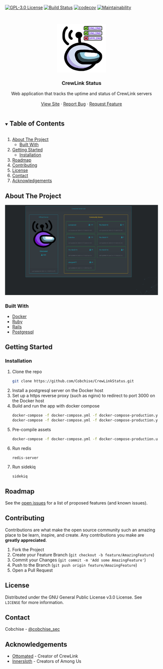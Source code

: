 [![GPL-3.0 License][license-shield]][license-url] 
[![Build Status][travis-shield]](travis-url)
[![codecov][codecov-shield]](codecov-url)
[![Maintainability][codeclimate-shield]](codeclimate-url)

<br />
<p align="center">

  <img src="./app/assets/images/StatusLogo.png" width="160" height="160">

  <h3 align="center">CrewLink Status</h3>

  <p align="center">
    Web application that tracks the uptime and status of CrewLink servers 
    <br />
    <br />
    <a href="https://uptime.among-us.tech">View Site</a>
    ·
    <a href="https://github.com/Cobchise/CrewLinkStatus/issues">Report Bug</a>
    ·
    <a href="https://github.com/Cobchise/CrewLinkStatus/issues">Request Feature</a>
  </p>
</p>

<!-- TABLE OF CONTENTS -->
<details open="open">
  <summary><h2 style="display: inline-block">Table of Contents</h2></summary>
  <ol>
    <li>
      <a href="#about-the-project">About The Project</a>
      <ul>
        <li><a href="#built-with">Built With</a></li>
      </ul>
    </li>
    <li>
      <a href="#getting-started">Getting Started</a>
      <ul>
        <li><a href="#installation">Installation</a></li>
      </ul>
    </li>
    <li><a href="#roadmap">Roadmap</a></li>
    <li><a href="#contributing">Contributing</a></li>
    <li><a href="#license">License</a></li>
    <li><a href="#contact">Contact</a></li>
    <li><a href="#acknowledgements">Acknowledgements</a></li>
  </ol>
</details>

<!-- ABOUT THE PROJECT -->
## About The Project

<img src="CrewLinkStatusDemo.gif" alt="Logo">

### Built With

* [Docker](https://www.docker.com/)
* [Ruby](https://www.ruby-lang.org/en/)
* [Rails](https://rubyonrails.org/)
* [Postgresql](https://www.postgresql.org/)

## Getting Started

### Installation

1. Clone the repo
   ```sh
   git clone https://github.com/Cobchise/CrewLinkStatus.git
   ```
2. Install a postgresql server on the Docker host
3. Set up a https reverse proxy (such as nginx) to redirect to port 3000 on the Docker host
3. Build and run the app with docker compose
   ```sh
   docker-compose -f docker-compose.yml -f docker-compose-production.yml build web 
   docker-compose -f docker-compose.yml -f docker-compose-production.yml up -d web
   ```
4. Pre-compile assets
   ```sh
   docker-compose -f docker-compose.yml -f docker-compose-production.uml exec web rails assets:precompile
   ```
5. Run redis
   ```
   redis-server
   ```
6. Run sidekiq
   ```
   sidekiq
   ```

<!-- ROADMAP -->
## Roadmap

See the [open issues](https://github.com/Cobchise/CrewLinkStatus/issues) for a list of proposed features (and known issues).

<!-- CONTRIBUTING -->
## Contributing

Contributions are what make the open source community such an amazing place to be learn, inspire, and create. Any contributions you make are **greatly appreciated**.

1. Fork the Project
2. Create your Feature Branch (`git checkout -b feature/AmazingFeature`)
3. Commit your Changes (`git commit -m 'Add some AmazingFeature'`)
4. Push to the Branch (`git push origin feature/AmazingFeature`)
5. Open a Pull Request

<!-- LICENSE -->
## License

Distributed under the GNU General Public License v3.0 License. See `LICENSE` for more information.

<!-- CONTACT -->
## Contact

Cobchise - [@cobchise_sec](https://twitter.com/cobchise_sec)

<!-- ACKNOWLEDGEMENTS -->
## Acknowledgements

* [Ottomated](https://twitch.tv/ottomated) - Creator of CrewLink
* [Innersloth](https://innersloth.com) - Creators of Among Us

[license-shield]: https://img.shields.io/github/license/Cobchise/CrewLinkStatus.svg?style=flat-square 
[license-url]: https://github.com/Cobchise/CrewLinkStatus/blob/master/LICENSE
[travis-shield]: https://travis-ci.com/Cobchise/CrewLinkStatus.svg?branch=master
[travis-url]: https://travis-ci.com/Cobchise/CrewLinkStatus
[codecov-shield]: https://codecov.io/gh/Cobchise/CrewLinkStatus/branch/master/graph/badge.svg?token=B5UZAD6PHT
[codecov-url]: https://codecov.io/gh/Cobchise/CrewLinkStatus
[codeclimate-shield]: https://api.codeclimate.com/v1/badges/d21c349c01d153346333/maintainability
[codeclimate-url]: https://codeclimate.com/github/Cobchise/CrewLinkStatus/maintainability